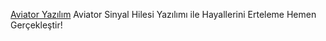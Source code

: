[Aviator Yazılım](https://aviatoryazilim.net)
Aviator Sinyal Hilesi Yazılımı ile Hayallerini Erteleme Hemen Gerçekleştir!
